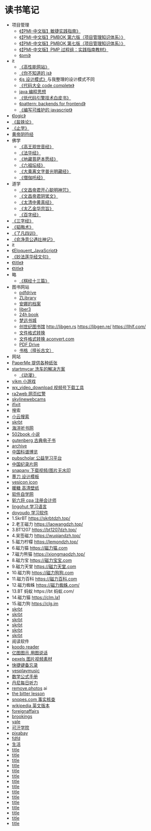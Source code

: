 # 读书笔记

- 项目管理
  - [《【PMI-中文版】敏捷实践指南》](/books/pmp-cn-jiaocaidabao-4/【PMI-中文版】敏捷实践指南.pdf)
  - [《【PMI-中文版】PMBOK 第六版（项目管理知识体系）》](/books/pmp-cn-jiaocaidabao-4/【PMI-中文版】PMBOK第六版（项目管理知识体系）.pdf)
  - [《【PMI-中文版】PMBOK 第七版（项目管理知识体系）》](/books/pmp-cn-jiaocaidabao-4/【PMI-中文版】PMBOK第七版（项目管理知识体系）.pdf)
  - [《【PMI-中文版】PMP 过程组：实践指南教材》](/books/pmp-cn-jiaocaidabao-4/【PMI-中文版】PMP过程组：实践指南教材.pdf)
  - [《pmi》](/books/pmi.html)
- it
  - [《高性能网站》](/books/highPerformanceWeb.html)
  - [《你不知道的 js》](/books/youDontKnowJs.html)
  - [《js 设计模式》](/books/javascript-partterns.html)与我整理的设计模式不同
  - [《代码大全 code complete》](/books/codeComplete/index.html)
  - [java 编程思想](/books/title.html)
  - [《低代码引擎技术白皮书》](/books/lcEbook.html)
  - [《pattern: backends for frontend》](/books/bff.html)
  - [《编写可维护的 javascript》](/books/maintainableJavascript.html)
- [《logic》](/books/logic.html)
- [《盐铁论》](/books/title.html)
- [《止学》](/books/zhixue.html)
- [黄帝阴符经](/books/huangdiyinfujing.html)
- 佛学
  - [《高王观世音经》](/books/title.html)
  - [《法华经》](/books/faHuaJing.html)
  - [《地藏菩萨本愿经》](/books/dizangpusabenyuanjing.html)
  - [《六祖坛经》](https://www.drbachinese.org/online_reading/sutra_explanation/SixthPat/sixthpatSutra.htm)
  - [《大乘离文字普光明藏经》](https://zh.wikisource.org/zh-hans/%E5%A4%A7%E4%B9%98%E9%9B%A2%E6%96%87%E5%AD%97%E6%99%AE%E5%85%89%E6%98%8E%E8%97%8F%E7%B6%93)
  - [《僧伽吒经》](https://www.gushiwen.cn/guwen/book_94d99dce64d8.aspx)
- 道学
  - [《文昌帝君开心聪明神咒》](/books/wenchangdijunkaixincongmingshenzou.html)
  - [《文昌帝君阴骘文》](/books/wenchangdijunyinzhiwen.html)
  - [《太清中黄真经》](/books/taiqingzhonghuangzhenjing.html)
  - [《太乙金华宗旨》](/books/taiyijinhuazongzhi.html)
  - [《百字经》](/books/baizijing.html)
- [《三字经》](/books/sanZiJin.html)
- [《韬晦术》](/books/taoHuiShu.html)
- [《了凡四训》](/books/liaofansixun.html)
- [《俞净意公遇灶神记》](/books/yujingyigongyuzaoshenji.html)
- it
- [《Eloquent_JavaScript》](/books/Eloquent_JavaScript.pdf)
- [《妙法莲华经文句》](/books/title.html)
- [《title》](/books/title.html)
- [《title》](/books/title.html)
- 略
  - [《棋经十三篇》](/books/qijingshisanpian.html)
- 图书网站
  - [pdfdrive](https://www.pdfdrive.com/)
  - [ZLibrary](https://z-library.sk)
  - [安娜的档案](https://zh.annas-archive.org/)
  - [liber3](https://zlibrary.eth.limo/)
  - [24h book](https://24hbook.daohangxie.com)
  - [梦远书城](https://www.guxuo.com/)
  - [创世纪图书馆](http://libgen.is) http://libgen.rs https://libgen.re/ https://llhlf.com/
  - [文件格式转换](https://convertio.co/zh/)
  - [文件格式转换 aconvert.com](https://aconvert.com)
  - [PDF Drive](https://www.pdfdrive.com/)
  - [书格（擅长古文）](https://www.shuge.org/)
- 网站
- [PaperMe 提供各种纸张](/books/title.html)
- [startmycar 洗车的解决方案](startmycar)
  - [《动漫》](trace.moe)
- [yikm 小游戏](/books/title.html)
- [wx_video_download 视频号下载工具](/books/title.html)
- [ra2web 网页红警](/books/title.html)
- [skylinewebcams](https://www.skylinewebcams.com/zh/webcam/china.html)
- [ifixit](https://www.ifixit.com/)
- 搜索
- [小云搜索](/books/title.html)
- [skrbt](/books/title.html)
- [海洋听书网](/books/title.html)
- [502book 小说](/books/title.html)
- [gutenberg 古典电子书](https://gutenberg.org/)
- [archive](https://archive.org/)
- [中国科谱博览](/books/title.html)
- [pubscholar 公益学习平台](/books/title.html)
- [中国纪录片网](/books/title.html)
- [snapany 下载视频/图片无水印](/books/title.html)
- [墨刀 设计模板](/books/title.html)
- [yesicon icon](/books/title.html)
- [暖糖 高清壁纸](/books/title.html)
- [软件自学网](/books/title.html)
- [斩六将 cpa 注册会计师](/books/title.html)
- [lingohut 学习语言](/books/title.html)
- [doyoudo 学习软件](/books/title.html)
- 1.SkrBT https://skrbtdzh.top/
- 2.老王磁力 https://laowangdzh.top/
- 3.BT1207 https://bt1207dzh.top/
- 4.吴签磁力 https://wuqiandzh.top/
- 5.磁力柠檬 https://lemondzh.top/
- 6.磁力猫 https://磁力猫.com
- 7.磁力熊猫 https://xiongmaodzh.top/
- 8.磁力宝 https://磁力宝宝.com
- 9.磁力天堂 https://磁力天堂.com
- 10.磁力狗 https://磁力狗狗.com
- 11.磁力百科 https://磁力百科.com
- 12.磁力蜘蛛 https://磁力蜘蛛.com/
- 13.BT 蚂蚁 https://bt 蚂蚁.com/
- 14.磁力猫 https://clm.la1
- 15.磁力狗 https://clg.im
- [skrbt](/books/title.html)
- [skrbt](/books/title.html)
- [skrbt](/books/title.html)
- [skrbt](/books/title.html)
- [skrbt](/books/title.html)
- [skrbt](/books/title.html)
- 阅读软件
- [koodo reader](/books/title.html)
- [亿图图示 用图说话](/books/title.html)
- [pexels 图片视频素材](/books/title.html)
- [快捷键备忘录](https://hotkeycheatsheet.com/zh)
- [yesplaymusic](/books/title.html)
- [数学公式手册](/books/title.html)
- [丹尼每日听力](/books/title.html)
- [remove.photos](/books/title.html)
  ai
- [the bitter lesson](/books/theBitterLesson.html)
- [snopes.com 事实核查](/books/title.html)
- [wikipedia 英文版本](/books/title.html)
- [foreignaffairs](https://www.foreignaffairs.com/)
- [brookings](https://www.brookings.edu/)
- [yale](https://oyc.yale.edu/)
- [可汗学院](https://www.khanacademy.org/)
- [pixabay](https://pixabay.com/)
- [fdfd](https://www.canva.com/zh_cn/)
- [生活](https://www.gapminder.org/dollar-street)
- [title](/books/title.html)
- [title](/books/title.html)
- [title](/books/title.html)
- [title](/books/title.html)
- [title](/books/title.html)
- [title](/books/title.html)
- [title](/books/title.html)
- [title](/books/title.html)
- [title](/books/title.html)
- [title](/books/title.html)
- [title](/books/title.html)
- [title](/books/title.html)
- [title](/books/title.html)
- [title](/books/title.html)
- [title](/books/title.html)
